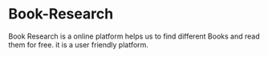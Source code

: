 # Book-Research
Book Research is a online platform helps us to find different Books and read them for free. it is a user friendly platform. 
